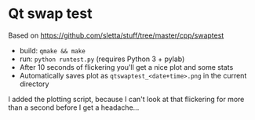 Qt swap test
============

Based on https://github.com/sletta/stuff/tree/master/cpp/swaptest

- build: `qmake && make`
- run: `python runtest.py` (requires Python 3 + pylab)
- After 10 seconds of flickering you'll get a nice plot and some stats
- Automatically saves plot as `qtswaptest_<date+time>.png` in the current directory

I added the plotting script, because I can't look at that flickering for more
than a second before I get a headache...
